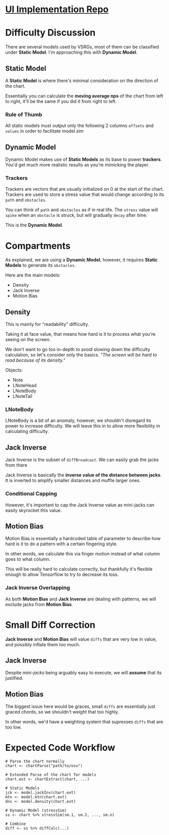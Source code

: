 # [UI Implementation Repo](https://github.com/Eve-ning/osutools_ui)

# Difficulty Discussion

There are several models used by VSRGs, most of them can be classified under **Static Model**. I'm approaching this with **Dynamic Model**.

## Static Model

A **Static Model** is where there's minimal consideration on the direction of the chart.

Essentially you can calculate the **moving average nps** of the chart from left to right, it'll be the same if you did it from right to left.

### Rule of Thumb

All static models must output only the following 2 columns `offsets` and `values` in order to facilitate model.sim

## Dynamic Model

Dynamic Model makes use of **Static Models** as its base to power **trackers**. You'd get much more realistic results as you're mimicking the player.

### Trackers

Trackers are vectors that are usually initialized on 0 at the start of the chart. Trackers are used to store a stress value that would change according to its `path` and `obstacles`.

You can think of `path` and `obstacles` as if in real life. The `stress` value will `spike` when an `obstacle` is struck, but will gradually `decay` after time.

This is the **Dynamic Model**.

# Compartments

As explained, we are using a **Dynamic Model**, however, it requires **Static Models** to generate its `obstacles`.

Here are the main models:
- Density
- Jack Inverse
- Motion Bias

## Density

This is mainly for "readability" difficulty.

Taking it at face value, that means how hard is it to process what you're seeing on the screen.

We don't want to go too in-depth to avoid slowing down the difficulty calculation, so let's consider only the basics. *"The screen will be hard to read because of its density."*

Objects:
- Note
- LNoteHead
- LNoteBody
- LNoteTail

### LNoteBody

LNoteBody is a bit of an anomaly, however, we shouldn't disregard its power to increase difficulty. We will leave this in to allow more flexibility in calculating difficulty.

## Jack Inverse

Jack Inverse is the subset of `diffBroadcast`. We can easily grab the jacks from there

Jack Inverse is basically the **inverse value of the distance between jacks**. It is inverted to amplify smaller distances and muffle larger ones.

### Conditional Capping 

However, it's important to cap the Jack Inverse value as mini-jacks can easily skyrocket this value.

## Motion Bias

Motion Bias is essentially a hardcoded table of parameter to describe how hard is it to do a pattern with a certain fingering style.

In other words, we calculate this via finger motion instead of what column goes to what column.

This will be really hard to calculate correctly, but thankfully it's flexible enough to allow Tensorflow to try to decrease its loss.

### Jack Inverse Overlapping

As both **Motion Bias** and **Jack Inverse** are dealing with patterns, we will exclude jacks from **Motion Bias**.

# Small Diff Correction

**Jack Inverse** and **Motion Bias** will value `diffs` that are very low in value, and possibly inflate them too much.

## Jack Inverse
Despite *mini-jacks* being arguably easy to execute, we will **assume** that its justified.

## Motion Bias
The biggest issue here would be graces, small `diffs` are essentially just graced chords, so we shouldn't weight that too highly.

In other words, we'd have a weighting system that supresses `diffs` that are too low.

# Expected Code Workflow

```{r}
# Parse the chart normally
chart <- chartParse("path/to/osu")

# Extended Parse of the chart for models
chart.ext <- chartExtract(chart, ...)

# Static Models
jck <- model.jackInv(chart.ext) 
mtn <- model.mtn(chart.ext)
dns <- model.density(chart.ext)

# Dynamic Model (stressSim)
ss <- chart %>% stressSim(sm.1, sm.2, ..., sm.n)

# Combine
diff <- ss %>% diffCalc(...)
```



